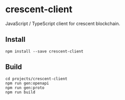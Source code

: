 # crescent-client

JavaScript / TypeScript client for crescent blockchain.

## Install

```shell
npm install --save crescent-client
```

## Build

```shell
cd projects/crescent-client
npm run gen:openapi
npm run gen:proto
npm run build

```
